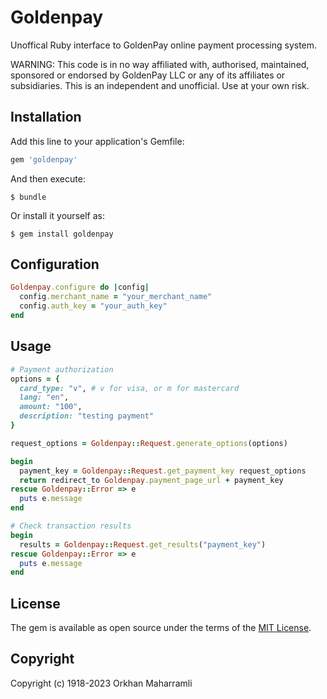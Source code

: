 # Goldenpay

Unoffical Ruby interface to GoldenPay online payment processing system.

WARNING: This code is in no way affiliated with, authorised, maintained,
sponsored or endorsed by GoldenPay LLC or any of its affiliates or subsidiaries.
This is an independent and unofficial. Use at your own risk.

## Installation

Add this line to your application's Gemfile:

```ruby
gem 'goldenpay'
```

And then execute:

    $ bundle

Or install it yourself as:

    $ gem install goldenpay

## Configuration

```ruby
Goldenpay.configure do |config|
  config.merchant_name = "your_merchant_name"
  config.auth_key = "your_auth_key"
end
```

## Usage

```ruby
# Payment authorization
options = {
  card_type: "v", # v for visa, or m for mastercard
  lang: "en",
  amount: "100",
  description: "testing payment"
}

request_options = Goldenpay::Request.generate_options(options)

begin
  payment_key = Goldenpay::Request.get_payment_key request_options
  return redirect_to Goldenpay.payment_page_url + payment_key
rescue Goldenpay::Error => e
  puts e.message
end

# Check transaction results
begin
  results = Goldenpay::Request.get_results("payment_key")
rescue Goldenpay::Error => e
  puts e.message
end
```

## License

The gem is available as open source under the terms of the [MIT License](http://opensource.org/licenses/MIT).

## Copyright

Copyright (c) 1918-2023 Orkhan Maharramli
